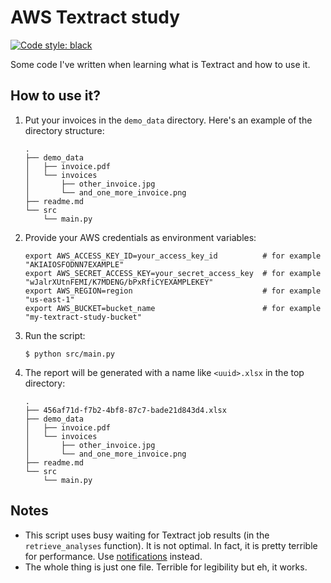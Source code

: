 # AWS Textract study

[![Code style: black](https://img.shields.io/badge/code%20style-black-000000.svg)](https://github.com/psf/black)

Some code I've written when learning what is Textract and how to use it.

## How to use it?

1. Put your invoices in the `demo_data` directory.
   Here's an example of the directory structure:
    ```
    .
    ├── demo_data
    │   ├── invoice.pdf
    │   └── invoices
    │       ├── other_invoice.jpg
    │       └── and_one_more_invoice.png
    ├── readme.md
    └── src
        └── main.py
    ```

2. Provide your AWS credentials as environment variables:
    ```
    export AWS_ACCESS_KEY_ID=your_access_key_id          # for example "AKIAIOSFODNN7EXAMPLE"
    export AWS_SECRET_ACCESS_KEY=your_secret_access_key  # for example "wJalrXUtnFEMI/K7MDENG/bPxRfiCYEXAMPLEKEY"
    export AWS_REGION=region                             # for example "us-east-1"
    export AWS_BUCKET=bucket_name                        # for example "my-textract-study-bucket"
    ```

3. Run the script:
    ```shell
    $ python src/main.py
    ```

4. The report will be generated with a name like `<uuid>.xlsx` in the top directory:
    ```
    .
    ├── 456af71d-f7b2-4bf8-87c7-bade21d843d4.xlsx
    ├── demo_data
    │   ├── invoice.pdf
    │   └── invoices
    │       ├── other_invoice.jpg
    │       └── and_one_more_invoice.png
    ├── readme.md
    └── src
        └── main.py
    ```

## Notes

- This script uses busy waiting for Textract job results (in the `retrieve_analyses` function). It is not optimal. In fact, it is pretty terrible for performance. Use [notifications](https://docs.aws.amazon.com/textract/latest/dg/api-async.html#:~:text=The%20completion%20status%20of%20the%20request%20is%20published%20to%20an%20Amazon%20Simple%20Notification%20Service%20(Amazon%20SNS)%20topic.) instead.
- The whole thing is just one file. Terrible for legibility but eh, it works.
